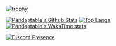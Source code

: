 [![trophy](https://github-profile-trophy.vercel.app/?username=Pandaptable&no-bg=true&no-frame=true&theme=discord)](https://github.com/ryo-ma/github-profile-trophy)

[![Pandaptable's Github Stats](https://github-readme-stats.vercel.app/api?username=Pandaptable&theme=catppuccin_mocha&show_icons=true&show=reviews,discussions_started,discussions_answered,prs_merged,prs_merged_percentage&hide_border=true)](https://github.com/anuraghazra/github-readme-stats)
[![Top Langs](https://github-readme-stats.vercel.app/api/top-langs/?username=Pandaptable&theme=catppuccin_mocha)](https://github.com/anuraghazra/github-readme-stats)
[![Pandaptable's WakaTime stats](https://github-readme-stats.vercel.app/api/wakatime?username=nemmy&theme=catppuccin_mocha)](https://github.com/anuraghazra/github-readme-stats)

[![Discord Presence](https://lanyard.cnrad.dev/api/97153209843335168?hideDiscrim=true&borderRadius=30px&bg=1e1e2e)](https://discord.com/users/97153209843335168)
